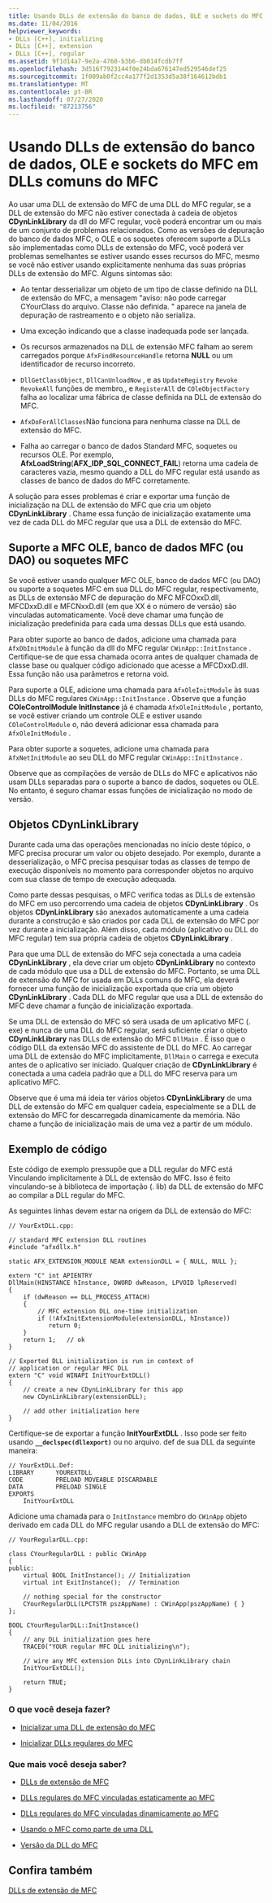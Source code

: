 ```yaml
---
title: Usando DLLs de extensão do banco de dados, OLE e sockets do MFC em DLLs comuns do MFC
ms.date: 11/04/2016
helpviewer_keywords:
- DLLs [C++], initializing
- DLLs [C++], extension
- DLLs [C++], regular
ms.assetid: 9f1d14a7-9e2a-4760-b3b6-db014fcdb7ff
ms.openlocfilehash: 3d516f7923144f0e24bda676147ed529546def25
ms.sourcegitcommit: 1f009ab0f2cc4a177f2d1353d5a38f164612bdb1
ms.translationtype: MT
ms.contentlocale: pt-BR
ms.lasthandoff: 07/27/2020
ms.locfileid: "87213756"
---
```

# <a name="using-database-ole-and-sockets-mfc-extension-dlls-in-regular-mfc-dlls"></a>Usando DLLs de extensão do banco de dados, OLE e sockets do MFC em DLLs comuns do MFC

Ao usar uma DLL de extensão do MFC de uma DLL do MFC regular, se a DLL de extensão do MFC não estiver conectada à cadeia de objetos **CDynLinkLibrary** da dll do MFC regular, você poderá encontrar um ou mais de um conjunto de problemas relacionados. Como as versões de depuração do banco de dados MFC, o OLE e os soquetes oferecem suporte a DLLs são implementadas como DLLs de extensão do MFC, você poderá ver problemas semelhantes se estiver usando esses recursos do MFC, mesmo se você não estiver usando explicitamente nenhuma das suas próprias DLLs de extensão do MFC. Alguns sintomas são:

- Ao tentar desserializar um objeto de um tipo de classe definido na DLL de extensão do MFC, a mensagem "aviso: não pode carregar CYourClass do arquivo. Classe não definida. " aparece na janela de depuração de rastreamento e o objeto não serializa.

- Uma exceção indicando que a classe inadequada pode ser lançada.

- Os recursos armazenados na DLL de extensão MFC falham ao serem carregados porque `AfxFindResourceHandle` retorna **NULL** ou um identificador de recurso incorreto.

- `DllGetClassObject`, `DllCanUnloadNow` , e as `UpdateRegistry` `Revoke` `RevokeAll` funções de membro,, e `RegisterAll` de `COleObjectFactory` falha ao localizar uma fábrica de classe definida na DLL de extensão do MFC.

- `AfxDoForAllClasses`Não funciona para nenhuma classe na DLL de extensão do MFC.

- Falha ao carregar o banco de dados Standard MFC, soquetes ou recursos OLE. Por exemplo, **AfxLoadString**(**AFX_IDP_SQL_CONNECT_FAIL**) retorna uma cadeia de caracteres vazia, mesmo quando a DLL do MFC regular está usando as classes de banco de dados do MFC corretamente.

A solução para esses problemas é criar e exportar uma função de inicialização na DLL de extensão do MFC que cria um objeto **CDynLinkLibrary** . Chame essa função de inicialização exatamente uma vez de cada DLL do MFC regular que usa a DLL de extensão do MFC.

## <a name="mfc-ole-mfc-database-or-dao-or-mfc-sockets-support"></a>Suporte a MFC OLE, banco de dados MFC (ou DAO) ou soquetes MFC

Se você estiver usando qualquer MFC OLE, banco de dados MFC (ou DAO) ou suporte a soquetes MFC em sua DLL do MFC regular, respectivamente, as DLLs de extensão MFC de depuração do MFC MFCOxxD.dll, MFCDxxD.dll e MFCNxxD.dll (em que XX é o número de versão) são vinculadas automaticamente. Você deve chamar uma função de inicialização predefinida para cada uma dessas DLLs que está usando.

Para obter suporte ao banco de dados, adicione uma chamada para `AfxDbInitModule` à função da dll do MFC regular `CWinApp::InitInstance` . Certifique-se de que essa chamada ocorra antes de qualquer chamada de classe base ou qualquer código adicionado que acesse a MFCDxxD.dll. Essa função não usa parâmetros e retorna void.

Para suporte a OLE, adicione uma chamada para `AfxOleInitModule` às suas DLLs do MFC regulares `CWinApp::InitInstance` . Observe que a função **COleControlModule InitInstance** já é chamada `AfxOleInitModule` , portanto, se você estiver criando um controle OLE e estiver usando `COleControlModule` o, não deverá adicionar essa chamada para `AfxOleInitModule` .

Para obter suporte a soquetes, adicione uma chamada para `AfxNetInitModule` ao seu DLL do MFC regular `CWinApp::InitInstance` .

Observe que as compilações de versão de DLLs do MFC e aplicativos não usam DLLs separadas para o suporte a banco de dados, soquetes ou OLE. No entanto, é seguro chamar essas funções de inicialização no modo de versão.

## <a name="cdynlinklibrary-objects"></a>Objetos CDynLinkLibrary

Durante cada uma das operações mencionadas no início deste tópico, o MFC precisa procurar um valor ou objeto desejado. Por exemplo, durante a desserialização, o MFC precisa pesquisar todas as classes de tempo de execução disponíveis no momento para corresponder objetos no arquivo com sua classe de tempo de execução adequada.

Como parte dessas pesquisas, o MFC verifica todas as DLLs de extensão do MFC em uso percorrendo uma cadeia de objetos **CDynLinkLibrary** . Os objetos **CDynLinkLibrary** são anexados automaticamente a uma cadeia durante a construção e são criados por cada DLL de extensão do MFC por vez durante a inicialização. Além disso, cada módulo (aplicativo ou DLL do MFC regular) tem sua própria cadeia de objetos **CDynLinkLibrary** .

Para que uma DLL de extensão do MFC seja conectada a uma cadeia **CDynLinkLibrary** , ela deve criar um objeto **CDynLinkLibrary** no contexto de cada módulo que usa a DLL de extensão do MFC. Portanto, se uma DLL de extensão do MFC for usada em DLLs comuns do MFC, ela deverá fornecer uma função de inicialização exportada que cria um objeto **CDynLinkLibrary** . Cada DLL do MFC regular que usa a DLL de extensão do MFC deve chamar a função de inicialização exportada.

Se uma DLL de extensão do MFC só será usada de um aplicativo MFC (. exe) e nunca de uma DLL do MFC regular, será suficiente criar o objeto **CDynLinkLibrary** nas DLLs de extensão do MFC `DllMain` . É isso que o código DLL da extensão MFC do assistente de DLL do MFC. Ao carregar uma DLL de extensão do MFC implicitamente, `DllMain` o carrega e executa antes de o aplicativo ser iniciado. Qualquer criação de **CDynLinkLibrary** é conectada a uma cadeia padrão que a DLL do MFC reserva para um aplicativo MFC.

Observe que é uma má ideia ter vários objetos **CDynLinkLibrary** de uma DLL de extensão do MFC em qualquer cadeia, especialmente se a DLL de extensão do MFC for descarregada dinamicamente da memória. Não chame a função de inicialização mais de uma vez a partir de um módulo.

## <a name="sample-code"></a>Exemplo de código

Este código de exemplo pressupõe que a DLL regular do MFC está Vinculando implicitamente à DLL de extensão do MFC. Isso é feito vinculando-se à biblioteca de importação (. lib) da DLL de extensão do MFC ao compilar a DLL regular do MFC.

As seguintes linhas devem estar na origem da DLL de extensão do MFC:

```
// YourExtDLL.cpp:

// standard MFC extension DLL routines
#include "afxdllx.h"

static AFX_EXTENSION_MODULE NEAR extensionDLL = { NULL, NULL };

extern "C" int APIENTRY
DllMain(HINSTANCE hInstance, DWORD dwReason, LPVOID lpReserved)
{
    if (dwReason == DLL_PROCESS_ATTACH)
    {
        // MFC extension DLL one-time initialization
        if (!AfxInitExtensionModule(extensionDLL, hInstance))
           return 0;
    }
    return 1;   // ok
}

// Exported DLL initialization is run in context of
// application or regular MFC DLL
extern "C" void WINAPI InitYourExtDLL()
{
    // create a new CDynLinkLibrary for this app
    new CDynLinkLibrary(extensionDLL);

    // add other initialization here
}
```

Certifique-se de exportar a função **InitYourExtDLL** . Isso pode ser feito usando **`__declspec(dllexport)`** ou no arquivo. def de sua DLL da seguinte maneira:

```
// YourExtDLL.Def:
LIBRARY      YOUREXTDLL
CODE         PRELOAD MOVEABLE DISCARDABLE
DATA         PRELOAD SINGLE
EXPORTS
    InitYourExtDLL
```

Adicione uma chamada para o `InitInstance` membro do `CWinApp` objeto derivado em cada DLL do MFC regular usando a DLL de extensão do MFC:

```
// YourRegularDLL.cpp:

class CYourRegularDLL : public CWinApp
{
public:
    virtual BOOL InitInstance(); // Initialization
    virtual int ExitInstance();  // Termination

    // nothing special for the constructor
    CYourRegularDLL(LPCTSTR pszAppName) : CWinApp(pszAppName) { }
};

BOOL CYourRegularDLL::InitInstance()
{
    // any DLL initialization goes here
    TRACE0("YOUR regular MFC DLL initializing\n");

    // wire any MFC extension DLLs into CDynLinkLibrary chain
    InitYourExtDLL();

    return TRUE;
}
```

### <a name="what-do-you-want-to-do"></a>O que você deseja fazer?

- [Inicializar uma DLL de extensão do MFC](run-time-library-behavior.md#initializing-extension-dlls)

- [Inicializar DLLs regulares do MFC](run-time-library-behavior.md#initializing-regular-dlls)

### <a name="what-do-you-want-to-know-more-about"></a>Que mais você deseja saber?

- [DLLs de extensão de MFC](extension-dlls.md)

- [DLLs regulares do MFC vinculadas estaticamente ao MFC](regular-dlls-statically-linked-to-mfc.md)

- [DLLs regulares do MFC vinculadas dinamicamente ao MFC](regular-dlls-dynamically-linked-to-mfc.md)

- [Usando o MFC como parte de uma DLL](../mfc/tn011-using-mfc-as-part-of-a-dll.md)

- [Versão da DLL do MFC](../mfc/tn033-dll-version-of-mfc.md)

## <a name="see-also"></a>Confira também

[DLLs de extensão de MFC](extension-dlls.md)
